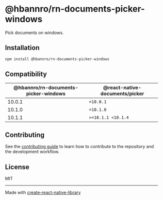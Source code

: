 # @hbannro/rn-documents-picker-windows

Pick documents on windows.

## Installation

```sh
npm install @hbannro/rn-documents-picker-windows
```

## Compatibility

| @hbannro/rn-documents-picker-windows | @react-native-documents/picker |
| ------------------------------------ | ------------------------------ |
| 10.0.1                               | `=10.0.1`                      |
| 10.1.0                               | `=10.1.0`                      |
| 10.1.1                               | `>=10.1.1 <10.1.4`             |

## Contributing

See the [contributing guide](CONTRIBUTING.md) to learn how to contribute to the repository and the development workflow.

## License

MIT

---

Made with [create-react-native-library](https://github.com/callstack/react-native-builder-bob)
